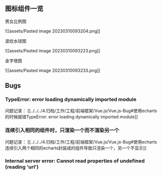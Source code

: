 ## 图标组件一览

男女比例图

![[assets/Pasted image 20230310093204.png]]

波纹水球图

![[assets/Pasted image 20230310093223.png]]

金字塔图

![[assets/Pasted image 20230310093233.png]]


## Bugs

### TypeError: error loading dynamically imported module

问题记录： [[../../../4.归档/工作/工程/前端框架/Vue.js/Vue.js-Bug#使用echarts的时候报错TypeError: error loading dynamically imported module]]


### 连续引入相同的组件时，只渲染一个而不渲染另一个

问题记录： [[../../../4.归档/工作/工程/前端框架/Vue.js/Vue.js-Bug#使用echarts连续引入两个相同的echarts封装成的组件导致只渲染一个，另一个不显示]]


### Internal server error: Cannot read properties of undefined (reading 'url')

